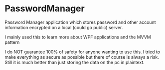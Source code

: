 # PasswordManager
Password Manager application which stores password and other account information encrypted on a local (could go public) server.

I mainly used this to learn more about WPF applications and the MVVM pattern

I do NOT guarantee 100% of safety for anyone wanting to use this. I tried to make everything as secure as possible but there of course is always a risk.
Still it is much better than just storing the data on the pc in plaintext.
